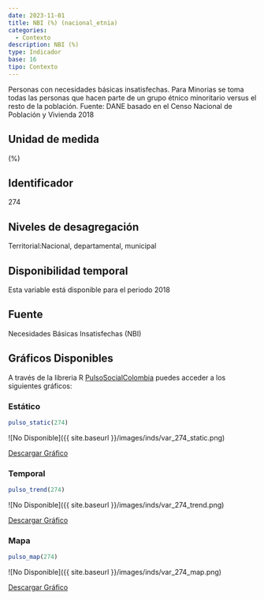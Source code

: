 ```yaml
---
date: 2023-11-01
title: NBI (%) (nacional_etnia)
categories:
  - Contexto
description: NBI (%)
type: Indicador
base: 16
tipo: Contexto
--- 
```


Personas con necesidades básicas insatisfechas. Para Minorias se toma todas las personas que hacen parte de un grupo étnico minoritario versus el resto de la población.
Fuente: DANE basado en el Censo Nacional de Población y Vivienda 2018

## Unidad de medida
(%)

## Identificador
274

## Niveles de desagregación
Territorial:Nacional, departamental, municipal

## Disponibilidad temporal
Esta variable está disponible para el periodo 2018

## Fuente
Necesidades Básicas Insatisfechas (NBI)

## Gráficos Disponibles

A través de la libreria R [PulsoSocialColombia](https://github.com/pulsosocialcolombia/PulsoSocialColombia) puedes acceder a los siguientes gráficos:

### Estático

``` R
pulso_static(274)
```

![No Disponible]({{ site.baseurl }}/images/inds/var_274_static.png)

<a href='{{ site.baseurl }}/images/inds/var_274_static.png'>Descargar Gráfico</a>

### Temporal

``` R
pulso_trend(274)
```

![No Disponible]({{ site.baseurl }}/images/inds/var_274_trend.png)

<a href='{{ site.baseurl }}/images/inds/var_274_trend.png'>Descargar Gráfico</a>

### Mapa

``` R
pulso_map(274)
```

![No Disponible]({{ site.baseurl }}/images/inds/var_274_map.png)

<a href='{{ site.baseurl }}/images/inds/var_274_map.png'>Descargar Gráfico</a>